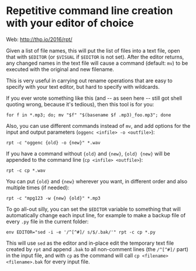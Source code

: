 # Repetitive command line creation with your editor of choice

Web: http://thp.io/2016/rpt/

Given a list of file names, this will put the list of files into a text
file, open that with `$EDITOR` (or `$VISUAL` if `$EDITOR` is not set). After
the editor returns, any changed names in the text file will cause a
command (default: `mv`) to be executed with the original and new filename.

This is very useful in carrying out rename operations that are easy to
specify with your text editor, but hard to specify with wildcards.

If you ever wrote something like this (and -- as seen here -- still got
shell quoting wrong, because it's tedious), then this tool is for you:

    for f in *.mp3; do; mv "$f" "$(basename $f .mp3)_foo.mp3"; done

Also, you can use different commands instead of `mv`, and add options
for the input and output parameters (`oggenc <infile> -o <outfile>`):

    rpt -c "oggenc {old} -o {new}" *.wav

If you have a command without `{old}` and `{new}`, `{old} {new}` will be
appended to the command line (`cp <infile> <outfile>`):

    rpt -c cp *.wav

You can put `{old}` and `{new}` wherever you want, in different order
and also multiple times (if needed):

    rpt -c "mpg123 -w {new} {old}" *.mp3

To go all-out silly, you can set the `$EDITOR` variable to something
that will automatically change each input line, for example to make
a backup file of every `.py` file in the current folder:

    env EDITOR="sed -i -e '/^[^#]/ s/$/.bak/'" rpt -c cp *.py

This will use `sed` as the editor and in-place edit the temporary
text file created by `rpt` and append `.bak` to all non-comment lines
(the `/^[^#]/` part) in the input file, and with `cp` as the command
will call `cp <filename> <filename>.bak` for every input file.
